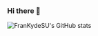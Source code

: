 ### Hi there 👋

<!--
**FranKydeSU/FranKydeSU** is a ✨ _special_ ✨ repository because its `README.md` (this file) appears on your GitHub profile.

Here are some ideas to get you started:

- 🔭 I’m currently working on ...
- 🌱 I’m currently learning ...
- 👯 I’m looking to collaborate on ...
- 🤔 I’m looking for help with ...
- 💬 Ask me about ...
- 📫 How to reach me: ...
- 😄 Pronouns: ...
- ⚡ Fun fact: ...
-->

![FranKydeSU's GitHub stats](https://github-readme-stats.vercel.app/api?username=FranKydeSU&show_icons=true&theme=radical)
